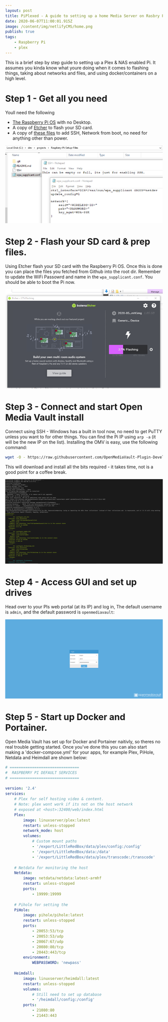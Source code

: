 ```yaml
---
layout: post
title: PiPlexed - A guide to setting up a home Media Server on Rasbry Pi
date: 2020-06-07T11:00:01.915Z
image: /content/img/netlifyCMS/home.png
publish: true
tags:
    - Raspberry Pi
    - plex
---
```


This is a brief step by step guide to setting up a Plex & NAS enabled Pi. It assumes you kinda know what youre doing when it comes to flashing things, taking about networks and files, and using docker/containers on a high level.

# Step 1 - Get all you need

Youll need the following

-   [The Raspberry Pi OS](https://www.raspberrypi.org/downloads/raspberry-pi-os/) with no Desktop.
-   A copy of [Etcher](https://www.balena.io/etcher/) to flash your SD card.
-   A copy of [these files](https://github.com/GitToby/Raspbery-Pi-Setup-Files) to add SSH, Network from boot, no need for anything other than power.

![file screens](/content/img/netlifyCMS/files.png 'file screens')

# Step 2 - Flash your SD card & prep files.

Using Etcher flash your SD card with the Raspberry Pi OS. Once this is done you can place the files you fetched from Github into the root dir. Remember to update the WiFi Passowrd and name in the `wpa_supplicant.conf`. You should be able to boot the Pi now.

![etcher screenshot](/content/img/netlifyCMS/etch.png 'etcher Screenshot ')

# Step 3 - Connect and start Open Media Vault install

Connect using SSH - Windows has a built in tool now, no need to get PuTTY unless you want to for other things. You can find the Pi IP using `arp -a` (it will be the new IP on the list). Installing the OMV is easy, use the following command:

```bash
wget -O - https://raw.githubusercontent.com/OpenMediaVault-Plugin-Developers/installScript/master/install | sudo bash
```

This will download and install all the bits required - it takes time, not is a good point for a coffee break.

![install](/content/img/netlifyCMS/install.png 'install')

# Step 4 - Access GUI and set up drives

Head over to your PIs web portal (at its IP) and log in, The default username is `admin`, and the default password is `openmediavault`:

![log in](/content/img/netlifyCMS/omv.png 'log in')

# Step 5 - Start up Docker and Portainer.

Open Media Vault has set up for Docker and Portainer naitivly, so theres no real trouble getting started. Once you've done this you can also start making a 'docker-compose.yml' for your apps, for example Plex, PiHole, Netdata and Heimdall are shown below:

```yaml
# ===============================
#  RASPBERRY PI DEFAULT SERVICES
# ===============================

version: '2.4'
services:
    # Plex for self hosting video & content.
    # Note: plex wont work if its not on the host network
    # exposed at <host>:32400/web/index.html
    Plex:
        image: linuxserver/plex:latest
        restart: unless-stopped
        network_mode: host
        volumes:
            # Custom mount paths
            - '/export/LittleRedBox/data/plex/config:/config'
            - '/export/LittleRedBox/data:/data'
            - '/export/LittleRedBox/data/plex/transcode:/transcode'

    # Netdata for monitoring the host
    Netdata:
        image: netdata/netdata:latest-armhf
        restart: unless-stopped
        ports:
            - 19999:19999

    # Pihole for setting the
    PiHole:
        image: pihole/pihole:latest
        restart: unless-stopped
        ports:
            - 20053:53/tcp
            - 20053:53/udp
            - 20067:67/udp
            - 20080:80/tcp
            - 20443:443/tcp
        environment:
            WEBPASSWORD: 'newpass'

    Heimdall:
        image: linuxserver/heimdall:latest
        restart: unless-stopped
        volumes:
            # Still need to set up database
            - '/heimdall/config:/config'
        ports:
            - 21080:80
            - 21443:443
```
